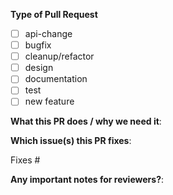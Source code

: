 **Type of Pull Request**

<!-- Select one:
-->

-[ ] api-change
-[ ] bugfix
-[ ] cleanup/refactor
-[ ] design
-[ ] documentation
-[ ] test
-[ ] new feature

**What this PR does / why we need it**:

**Which issue(s) this PR fixes**:
<!--
*Automatically closes linked issue when PR is merged.
Usage: `Fixes #<issue number>`, or `Fixes (paste link of issue)`.
-->

Fixes #

**Any important notes for reviewers?**:

